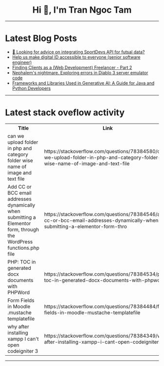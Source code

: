 <h1 align="center">Hi 👋, I'm Tran Ngoc Tam</h1>

---

# Latest Blog Posts 
<!-- BLOG-POST-LIST:START -->
- [🤔 Looking for advice on integrating SportDevs API for futsal data?](https://dev.to/ricivolsenci/looking-for-advice-on-integrating-sportdevs-api-for-futsal-data-1e2e)
- [Help us make digital ID accessible to everyone &lpar;senior software engineer&rpar;](https://dev.to/jamesholloway/help-us-make-digital-id-accessible-to-everyone-senior-software-engineer-5aj4)
- [Finding Clients as a &lpar;Web Development&rpar; Freelancer - Part 2](https://dev.to/per-starke-642/finding-clients-as-a-web-development-freelancer-part-2-1ccb)
- [Nephalem&#39;s nightmare. Exploring errors in Diablo 3 server emulator code](https://dev.to/anogneva/nephalems-nightmare-exploring-errors-in-diablo-3-server-emulator-code-hpl)
- [Frameworks and Libraries Used in Generative AI: A Guide for Java and Python Developers](https://dev.to/myexamcloud/frameworks-and-libraries-used-in-generative-ai-a-guide-for-java-and-python-developers-397n)
<!-- BLOG-POST-LIST:END -->

---

# Latest stack oveflow activity
<table>
  <tr><th>Title</th><th>Link</th></tr>
  <!-- STACKOVERFLOW:START --><tr><td>can we upload folder in php and category folder wise name of image and text file</td><td>https://stackoverflow.com/questions/78384580/can-we-upload-folder-in-php-and-category-folder-wise-name-of-image-and-text-file</td></tr><tr><td>Add CC or BCC email addresses dynamically when submitting a Elementor form, through the WordPress functions.php file</td><td>https://stackoverflow.com/questions/78384546/add-cc-or-bcc-email-addresses-dynamically-when-submitting-a-elementor-form-thro</td></tr><tr><td>PHP: TOC in generated docx documents with PHPWord</td><td>https://stackoverflow.com/questions/78384534/php-toc-in-generated-docx-documents-with-phpword</td></tr><tr><td>Form Fields in Moodle .mustache templatefile</td><td>https://stackoverflow.com/questions/78384484/form-fields-in-moodle-mustache-templatefile</td></tr><tr><td>why after installing xampp I can&#39;t open codeigniter 3</td><td>https://stackoverflow.com/questions/78384349/why-after-installing-xampp-i-cant-open-codeigniter-3</td></tr><!-- STACKOVERFLOW:END -->
</table>

---


